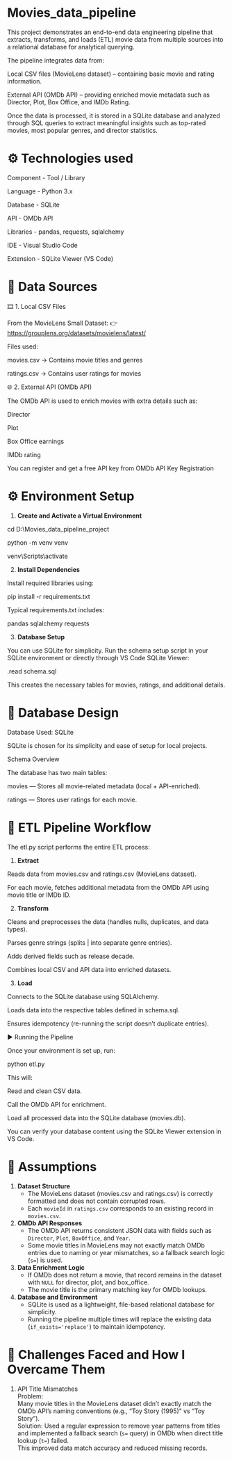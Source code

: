 # Movies_data_pipeline
This project demonstrates an end-to-end data engineering pipeline that extracts, transforms, and loads (ETL) movie data from multiple sources into a relational database for analytical querying.

The pipeline integrates data from:

Local CSV files (MovieLens dataset) – containing basic movie and rating information.

External API (OMDb API) – providing enriched movie metadata such as Director, Plot, Box Office, and IMDb Rating.

Once the data is processed, it is stored in a SQLite database and analyzed through SQL queries to extract meaningful insights such as top-rated movies, most popular genres, and director statistics.

# ⚙️ Technologies used

Component -	Tool / Library

Language -	Python 3.x

Database	- SQLite

API - OMDb API

Libraries -	pandas, requests, sqlalchemy

IDE -	Visual Studio Code

Extension -	SQLite Viewer (VS Code)

# 🧩 Data Sources
🎞 1. Local CSV Files

From the MovieLens Small Dataset:
👉 https://grouplens.org/datasets/movielens/latest/

Files used:

movies.csv → Contains movie titles and genres

ratings.csv → Contains user ratings for movies

🌐 2. External API (OMDb API)

The OMDb API
 is used to enrich movies with extra details such as:

Director

Plot

Box Office earnings

IMDb rating

You can register and get a free API key from OMDb API Key Registration

# ⚙️ Environment Setup

1. **Create and Activate a Virtual Environment**

cd D:\Movies_data_pipeline_project

python -m venv venv

venv\Scripts\activate

2. **Install Dependencies**

Install required libraries using:

pip install -r requirements.txt


Typical requirements.txt includes:

pandas
sqlalchemy
requests

3. **Database Setup**

You can use SQLite for simplicity.
Run the schema setup script in your SQLite environment or directly through VS Code SQLite Viewer:

.read schema.sql


This creates the necessary tables for movies, ratings, and additional details.

# 🧱 Database Design
Database Used: SQLite

SQLite is chosen for its simplicity and ease of setup for local projects.

Schema Overview

The database has two main tables:

movies — Stores all movie-related metadata (local + API-enriched).

ratings — Stores user ratings for each movie.

# 🔄 ETL Pipeline Workflow

The etl.py script performs the entire ETL process:

1. **Extract**

Reads data from movies.csv and ratings.csv (MovieLens dataset).

For each movie, fetches additional metadata from the OMDb API using movie title or IMDb ID.

2. **Transform**

Cleans and preprocesses the data (handles nulls, duplicates, and data types).

Parses genre strings (splits | into separate genre entries).

Adds derived fields such as release decade.

Combines local CSV and API data into enriched datasets.

3. **Load**

Connects to the SQLite database using SQLAlchemy.

Loads data into the respective tables defined in schema.sql.

Ensures idempotency (re-running the script doesn’t duplicate entries).

▶️ Running the Pipeline

Once your environment is set up, run:

python etl.py


This will:

Read and clean CSV data.

Call the OMDb API for enrichment.

Load all processed data into the SQLite database (movies.db).

You can verify your database content using the SQLite Viewer extension in VS Code.

# 🧩 Assumptions
1. **Dataset Structure**  
   - The MovieLens dataset (movies.csv and ratings.csv) is correctly formatted and does not contain corrupted rows.
   - Each `movieId` in `ratings.csv` corresponds to an existing record in `movies.csv`.
2. **OMDb API Responses**  
   - The OMDb API returns consistent JSON data with fields such as `Director`, `Plot`, `BoxOffice`, and `Year`.
   - Some movie titles in MovieLens may not exactly match OMDb entries due to naming or year mismatches, so a fallback search logic (`s=`) is used.
3. **Data Enrichment Logic**  
   - If OMDb does not return a movie, that record remains in the dataset with `NULL` for director, plot, and box_office.
   - The movie title is the primary matching key for OMDb lookups.
4. **Database and Environment**  
   - SQLite is used as a lightweight, file-based relational database for simplicity.
   - Running the pipeline multiple times will replace the existing data (`if_exists='replace'`) to maintain idempotency.
  
# 🚧 Challenges Faced and How I Overcame Them
1. API Title Mismatches  
Problem:  
Many movie titles in the MovieLens dataset didn’t exactly match the OMDb API’s naming conventions (e.g., “Toy Story (1995)” vs “Toy Story”).  
Solution:
Used a regular expression to remove year patterns from titles and implemented a fallback search (`s=` query) in OMDb when direct title lookup (`t=`) failed.  
This improved data match accuracy and reduced missing records.

